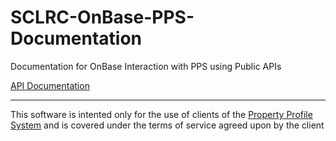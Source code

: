 # SCLRC-OnBase-PPS-Documentation
Documentation for OnBase Interaction with PPS using Public APIs

[API Documentation](api_documentation)

---------------------------
This software is intented only for the use of clients of the [Property Profile System](https://pps.land/)
and is covered under the terms of service agreed upon by the client
